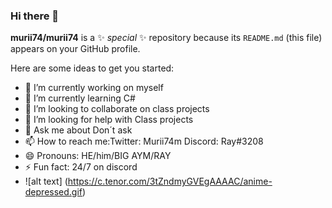 ### Hi there 👋


**murii74/murii74** is a ✨ _special_ ✨ repository because its `README.md` (this file) appears on your GitHub profile.

Here are some ideas to get you started:

- 🔭 I’m currently working on myself
- 🌱 I’m currently learning C#
- 👯 I’m looking to collaborate on class projects
- 🤔 I’m looking for help with Class projects
- 💬 Ask me about Don´t ask 
- 📫 How to reach me:Twitter: Murii74m Discord: Ray#3208
- 😄 Pronouns: HE/him/BIG AYM/RAY
- ⚡ Fun fact: 24/7 on discord
-  ![alt text] (https://c.tenor.com/3tZndmyGVEgAAAAC/anime-depressed.gif)






